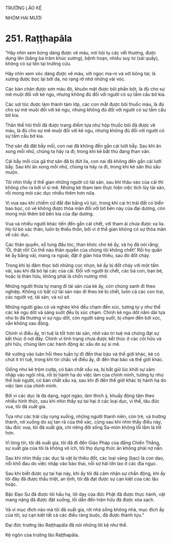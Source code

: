 TRƯỞNG LÃO KỆ

NHÓM HAI MƯƠI

# 251. Raṭṭhapāla

“Hãy nhìn xem bóng dáng được vẽ màu, nơi hội tụ các vết thương, được dựng lên (bằng ba trăm khúc xương), bệnh hoạn, nhiều suy tư (sái quấy), không có sự tồn tại trường cửu.

Hãy nhìn xem vóc dáng được vẽ màu, với ngọc ma-ni và với bông tai; là xương được bọc lại bởi da, nó rạng rỡ nhờ những vải vóc.

Các bàn chân được sơn màu đỏ, khuôn mặt được bôi phấn bột, là đủ cho sự mê muội đối với kẻ ngu, nhưng không đủ đối với người có sự tầm cầu bờ kia.

Các sợi tóc được làm thành tám lớp, các con mắt được bôi thuốc màu, là đủ cho sự mê muội đối với kẻ ngu, nhưng không đủ đối với người có sự tầm cầu bờ kia.

Thân thể hôi thối đã được trang điểm tựa như hộp thuốc bôi đã được vẽ màu, là đủ cho sự mê muội đối với kẻ ngu, nhưng không đủ đối với người có sự tầm cầu bờ kia.

Thợ săn đã đặt bẫy mồi, con nai đã không đến gần cái lưới bẫy. Sau khi ăn xong mồi nhử, chúng ta hãy ra đi, trong khi kẻ bắt thú đang than vãn.

Cái bẫy mồi của gã thợ săn đã bị đứt lìa, con nai đã không đến gần cái lưới bẫy. Sau khi ăn xong mồi nhử, chúng ta hãy ra đi, trong khi kẻ săn thú sầu muộn.

Tôi nhìn thấy ở thế gian những người có tài sản, sau khi thâu vào của cải thì không cho ra bởi vì si mê. Những kẻ tham lam thực hiện việc tích lũy tài sản, rồi mong mỏi các dục nhiều thêm hơn nữa.

Vị vua sau khi chiếm cứ đất đai bằng vũ lực, trong khi cai trị trái đất có biển bao bọc, có vẻ không được thỏa mãn đối với bờ bên này của đại dương, còn mong mỏi thêm bờ bên kia của đại dương.

Vua và nhiều người khác tiến đến gần cái chết, với tham ái chưa được xa lìa. Họ từ bỏ xác thân, luôn bị thiếu thốn, bởi vì ở thế gian không có sự thỏa mãn về các dục.

Các thân quyến, xổ tung đầu tóc, than khóc cho kẻ ấy, và họ đã nói rằng: ‘Ôi, thật rồi! Có thể nào thân quyến của chúng tôi không chết!’ Rồi họ quấn kẻ ấy bằng vải, mang ra ngoài, đặt ở giàn hỏa thiêu, sau đó đốt cháy.

Trong khi bị đâm thọc bởi những cọc nhọn, kẻ ấy bị đốt cháy với một tấm vải, sau khi đã bỏ lại các của cải. Đối với người bị chết, các bà con, bạn bè, hoặc là thân hữu, không phải là chốn nương nhờ.

Những người thừa tự mang đi tài sản của kẻ ấy, còn chúng sanh đi theo nghiệp. Không có bất cứ tài sản nào đi theo kẻ bị chết, luôn cả các con trai, các người vợ, tài sản, và xứ sở.

Những người giàu có và nghèo khó đều chạm đến xúc, tương tự y như thế các kẻ ngu dốt và sáng suốt đều bị xúc chạm. Chính kẻ ngu dốt nằm dài tựa như bị đả thương vì sự ngu dốt, còn người sáng suốt, bị chạm đến bởi xúc, vẫn không xao động.

Chính vì điều ấy, trí tuệ là tốt hơn tài sản, nhờ vào trí tuệ mà chứng đạt sự kết thúc ở nơi đây. Chính vì tình trạng chưa được kết thúc ở các cõi hữu và phi hữu, chúng làm các hành động ác xấu do sự si mê.

Kẻ vướng vào luân hồi theo tuần tự đi đến thai bào và thế giới khác, kẻ có chút ít trí tuệ, trong khi tin chắc về điều ấy, đi đến thai bào và thế giới khác.

Giống như kẻ trộm cướp, có bản chất xấu xa, bị bắt giữ lúc khởi sự xâm nhập vào ngôi nhà, rồi bị hành hạ do việc làm của chính mình, tương tự như thế loài người, có bản chất xấu xa, sau khi đi đến thế giới khác bị hành hạ do việc làm của chính mình.

Bởi vì các dục là đa dạng, ngọt ngào, làm thích ý, khuấy động tâm theo nhiều hình thức, sau khi nhìn thấy sự tai hại ở các loại dục, vì thế, tâu đức vua, tôi đã xuất gia.

Tựa như các trái cây rụng xuống, những người thanh niên, còn trẻ, và trưởng thành, rơi xuống do sự tan rã của thể xác, cũng sau khi nhìn thấy điều này, tâu đức vua, tôi đã xuất gia, chỉ riêng đời sống Sa-môn không lỗi lầm là tốt hơn.

Vì lòng tin, tôi đã xuất gia, tôi đã đi đến Giáo Pháp của đấng Chiến Thắng, sự xuất gia của tôi là không vô ích, tôi thọ dụng thức ăn không phải nợ nần.

Sau khi nhìn thấy các dục là vật bị thiêu đốt, các loại vàng (bạc) là con dao, nỗi khổ đau do việc nhập vào bào thai, nỗi sợ hãi lớn lao ở các địa ngục.

Sau khi biết được sự tai hại này, khi ấy tôi đã cảm nhận sự chấn động, khi ấy tôi đây đã được thấu triệt, an tịnh, tôi đã đạt được sự cạn kiệt của các lậu hoặc.

Bậc Đạo Sư đã được tôi hầu hạ, lời dạy của đức Phật đã được thực hành, vật mang nặng đã được đặt xuống, lối dẫn đến hiện hữu đã được xóa sạch.

Và vì mục đích nào mà tôi đã xuất gia, rời nhà sống không nhà, mục đích ấy của tôi, sự cạn kiệt tất cả các điều ràng buộc, đã được thành tựu.”

Đại đức trưởng lão Raṭṭhapāla đã nói những lời kệ như thế.

Kệ ngôn của trưởng lão Raṭṭhapāla.
